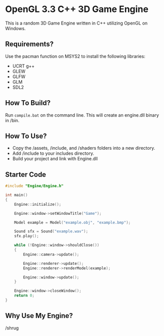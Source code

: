 # OpenGL 3.3 C++ 3D Game Engine
This is a random 3D Game Engine written in C++ utilizing OpenGL on Windows.

## Requirements?
Use the pacman function on MSYS2 to install the following libraries:
- UCRT g++
- GLEW
- GLFW
- GLM
- SDL2

## How To Build?
Run `compile.bat` on the command line. This will create an engine.dll binary in /bin.

## How To Use?
- Copy the /assets, /include, and /shaders folders into a new directory.
- Add /include to your includes directory.
- Build your project and link with Engine.dll

## Starter Code
```cpp
#include "Engine/Engine.h"

int main()
{
    Engine::initialize();

    Engine::window->setWindowTitle("Game");

    Model example = Model("example.obj", "example.bmp");

    Sound sfx = Sound("example.wav");
    sfx.play();

    while (!Engine::window->shouldClose())
    {
        Engine::camera->update();

        Engine::renderer->update();
        Engine::renderer->renderModel(example);

        Engine::window->update();
    }

    Engine::window->closeWindow();
    return 0;
}
```

## Why Use My Engine?
/shrug